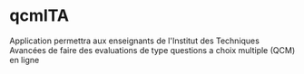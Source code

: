 # qcmITA
Application permettra aux enseignants de l'Institut des Techniques Avancées de faire des evaluations de type questions a choix multiple (QCM) en ligne
